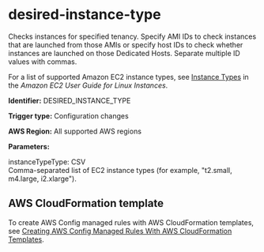 # desired\-instance\-type<a name="desired-instance-type"></a>

Checks instances for specified tenancy\. Specify AMI IDs to check instances that are launched from those AMIs or specify host IDs to check whether instances are launched on those Dedicated Hosts\. Separate multiple ID values with commas\.

For a list of supported Amazon EC2 instance types, see [Instance Types](https://docs.aws.amazon.com/AWSEC2/latest/UserGuide/instance-types.html) in the *Amazon EC2 User Guide for Linux Instances*\.

**Identifier:** DESIRED\_INSTANCE\_TYPE

**Trigger type:** Configuration changes

**AWS Region:** All supported AWS regions

**Parameters:**

instanceTypeType: CSV  
 Comma\-separated list of EC2 instance types \(for example, "t2\.small, m4\.large, i2\.xlarge"\)\.

## AWS CloudFormation template<a name="w29aac11c33c17b7c91c17"></a>

To create AWS Config managed rules with AWS CloudFormation templates, see [Creating AWS Config Managed Rules With AWS CloudFormation Templates](aws-config-managed-rules-cloudformation-templates.md)\.